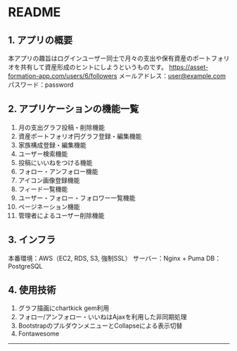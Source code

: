 # README

## 1. アプリの概要
本アプリの趣旨はログインユーザー同士で月々の支出や保有資産のポートフォリオを共有して資産形成のヒントにしようというものです。
https://asset-formation-app.com/users/6/followers
メールアドレス：user@example.com
パスワード：password

## 2. アプリケーションの機能一覧
1. 月の支出グラフ投稿・削除機能
2. 資産ポートフォリオ円グラフ登録・編集機能
3. 家族構成登録・編集機能
4. ユーザー検索機能
5. 投稿にいいねをつける機能
6. フォロー・アンフォロー機能
7. アイコン画像登録機能
8. フィード一覧機能
9. ユーザー・フォロー・フォロワー一覧機能
10. ページネーション機能
11. 管理者によるユーザー削除機能

## 3. インフラ
本番環境：AWS（EC2, RDS, S3, 強制SSL）
サーバー：Nginx + Puma
DB：PostgreSQL

## 4. 使用技術
1. グラフ描画にchartkick gem利用
2. フォロー/アンフォロー・いいねはAjaxを利用した非同期処理
3. BootstrapのプルダウンメニューとCollapseによる表示切替
4. Fontawesome
---
